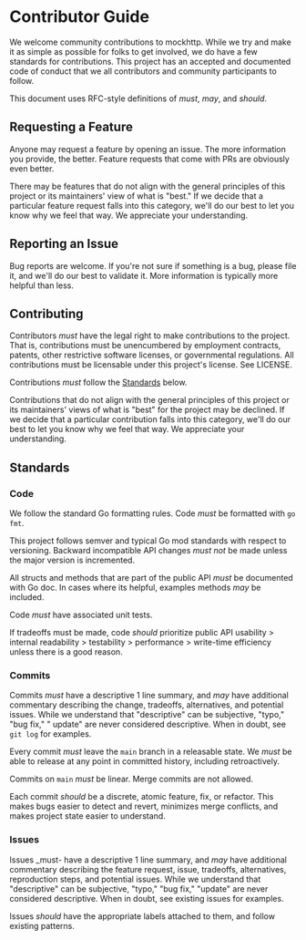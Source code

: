 # Contributor Guide

We welcome community contributions to mockhttp. While we try and make it as simple as possible for folks to get
involved, we do have a few standards for contributions. This project has an accepted and documented code of conduct that
we all contributors and community participants to follow.

This document uses RFC-style definitions of _must_, _may_, and _should_.

## Requesting a Feature

Anyone may request a feature by opening an issue. The more information you provide, the better. Feature requests that
come with PRs are obviously even better.

There may be features that do not align with the general principles of this project or its maintainers' view of what
is "best." If we decide that a particular feature request falls into this category, we'll do our best to let you know
why we feel that way. We appreciate your understanding.

## Reporting an Issue

Bug reports are welcome. If you're not sure if something is a bug, please file it, and we'll do our best to validate it.
More information is typically more helpful than less.

## Contributing

Contributors _must_ have the legal right to make contributions to the project. That is, contributions must be
unencumbered by employment contracts, patents, other restrictive software licenses, or governmental regulations. All
contributions must be licensable under this project's license. See LICENSE.

Contributions _must_ follow the [Standards](#Standards) below.

Contributions that do not align with the general principles of this project or its maintainers' views of what is "best"
for the project may be declined. If we decide that a particular contribution falls into this category, we'll do our best
to let you know why we feel that way. We appreciate your understanding.

## Standards

### Code

We follow the standard Go formatting rules. Code _must_ be formatted with `go fmt`.

This project follows semver and typical Go mod standards with respect to versioning. Backward incompatible API changes
_must not_ be made unless the major version is incremented.

All structs and methods that are part of the public API _must_ be documented with Go doc. In cases where its helpful,
examples methods _may_ be included.

Code _must_ have associated unit tests.

If tradeoffs must be made, code _should_ prioritize public API usability > internal readability > testability >
performance > write-time efficiency unless there is a good reason.

### Commits

Commits _must_ have a descriptive 1 line summary, and _may_ have additional commentary describing the change, tradeoffs,
alternatives, and potential issues. While we understand that "descriptive" can be subjective, "typo," "bug fix," "
update" are never considered descriptive. When in doubt, see `git log` for examples.

Every commit _must_ leave the `main` branch in a releasable state. We _must_ be able to release at any point in
committed history, including retroactively.

Commits on `main` _must_ be linear. Merge commits are not allowed.

Each commit _should_ be a discrete, atomic feature, fix, or refactor. This makes bugs easier to detect and revert,
minimizes merge conflicts, and makes project state easier to understand.

### Issues

Issues _must- have a descriptive 1 line summary, and _may_ have additional commentary describing the feature request,
issue, tradeoffs, alternatives, reproduction steps, and potential issues. While we understand that "descriptive" can be
subjective, "typo," "bug fix," "update" are never considered descriptive. When in doubt, see existing issues for
examples.

Issues _should_ have the appropriate labels attached to them, and follow existing patterns.
